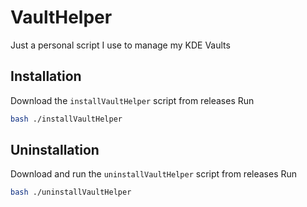 # VaultHelper
Just a personal script I use to manage my KDE Vaults

## Installation
Download the ``installVaultHelper`` script from releases
Run 
```bash
bash ./installVaultHelper
```

## Uninstallation
Download and run the ``uninstallVaultHelper`` script from releases
Run 
```bash
bash ./uninstallVaultHelper
```
